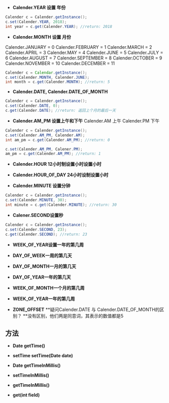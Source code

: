 
* **Calender.YEAR 设置 年份**


```java
Calender c = Calender.getInstance();
c.set(Calender.YEAR, 2018);
int year = c.get(Calender.YEAR); //return: 2018

```


* **Calender.MONTH 设置 月份**

Calender.JANUARY = 0
Calender.FEBRUARY = 1
Calender.MARCH = 2
Calender.APRIL = 3
Calender.MAY = 4
Calender.JUNE = 5
Calender.JULY = 6
Calender.AUGUST = 7
Calender.SEPTEMBER = 8
Calender.OCTOBER = 9
Calender.NOVEMBER = 10
Calender.DECEMBER = 11


```java
Calender c = Calendar.getInstance();
c.set(Calender.MONTH, Calender.JUNE);
int month = c.get(Calender.MONTH); //return: 5

```
* **Calender.DATE, Calender.DATE_OF_MONTH**



```java
Calender c = Calender.getInstance();
c.set(Calender.DATE, 0);
c.get(Calender.DATE); //return: 返回上个月的最后一天

```


* **Calender.AM\_PM 设置上午和下午**
Calender.AM  上午
Calender.PM  下午

```java
Calender c = Calender.getInstance();
c.set(Calender.AM_PM, Calender.AM);
int am_pm = c.get(Calender.AM_PM); //return: 0

c.set(Calender.AM_PM, Calener.PM);
am_pm = c.get(Calender.AM_PM); //return: 1


```


 
* **Calender.HOUR 12小时制设置小时设置小时**

* **Calender.HOUR_OF_DAY 24小时设制设置小时**

* **Calender.MINUTE 设置分钟** 


```java
Calender c = Calender.getInstance();
c.set(Calender.MINUTE, 30);
int minute = c.get(Calender.MINUTE); //return: 30

```
* **Calener.SECOND设置秒**
```java
Calender c = Calender.getInstance();
c.set(Calender.SECOND, 23);
c.get(Calender.SECOND); //return: 23

```

* **WEEK_OF_YEAR设置一年的第几周**

* **DAY_OF_WEEK一周的第几天**
* **DAY_OF_MONTH一月的第几天**
* **DAY_OF_YEAR一年的第几天**

* **WEEK_OF_MONTH一个月的第几周**
* **WEEK_OF_YEAR一年的第几周**

* **ZONE_OFFSET**
**疑问Calender.DATE 与 Calender.DATE\_OF\_MONTH的区别？
**没有区别，他们两是同意词，其表示的数值都是5


## 方法
* **Date getTime()**
* **setTime setTime(Date date)**
* **Date getTimeInMillis()**
* **setTimeInMillis()**
* **getTimeInMillis()**

* **get(int field)**



 

